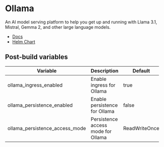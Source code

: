 # Ollama

An AI model serving platform to help you get up and running with Llama 3.1, Mistral, Gemma 2, and other large language models.

- [Docs](https://github.com/ollama/ollama/tree/main/docs)
- [Helm Chart](https://github.com/otwld/ollama-helm)

## Post-build variables

| Variable                       | Description                        | Default       | Required |
| ------------------------------ | ---------------------------------- | ------------- | -------- |
| ollama_ingress_enabled         | Enable ingress for Ollama          | true          | ✕        |
| ollama_persistence_enabled     | Enable persistence for Ollama      | false         | ✕        |
| ollama_persistence_access_mode | Persistence access mode for Ollama | ReadWriteOnce | ✕        |
